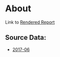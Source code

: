 # About
Link to [Rendered Report](https://carpentries.github.io/assessment/software-carpentry/analysis-postworkshop.html)


## Source Data:
* [2017-06](https://raw.githubusercontent.com/carpentries/assessment/master/software-carpentry/data.csv)

